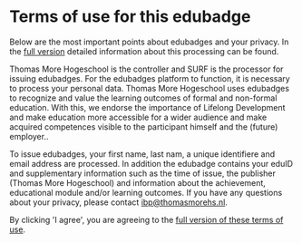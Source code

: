 # Terms of use for this edubadge

Below are the most important points about edubadges and your privacy. In the [full version](https://raw.githubusercontent.com/edubadges/privacy/master/thomas-more-hogeschool/edubadges-formal-text-en.md) detailed information about this processing can be found.

Thomas More Hogeschool is the controller and SURF is the processor for issuing edubadges. For the edubadges platform to function, it is necessary to process your personal data. Thomas More Hogeschool uses edubadges to recognize and value the learning outcomes of formal and non-formal education. With this, we endorse the importance of Lifelong Development and make education more accessible for a wider audience and make acquired competences visible to the participant himself and the (future) employer..

To issue edubadges, your first name, last nam, a unique identifiere and email address are processed. In addition the edubadge contains your eduID and supplementary information such as the time of issue, the publisher (Thomas More Hogeschool) and information about the achievement, educational module and/or learning outcomes. If you have any questions about your privacy, please contact [ibp@thomasmorehs.nl](mailto:ibp@thomasmorehs.nl).

By clicking 'I agree', you are agreeing to the [full version of these terms of use](https://raw.githubusercontent.com/edubadges/privacy/master/thomas-more-hogeschool/edubadges-formal-text-en.md).